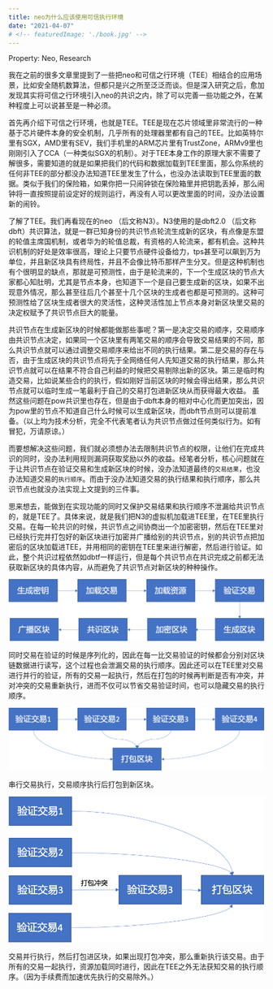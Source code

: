 ```yaml
---
title: neo为什么应该使用可信执行环境
date: "2021-04-07"
# <!-- featuredImage: './book.jpg' -->
---
```


Property: Neo, Research

我在之前的很多文章里提到了一些把neo和可信之行环境（TEE）相结合的应用场景，比如安全随机数算法，但都只是兴之所至泛泛而谈。但是深入研究之后，愈加发现其实将可信之行环境引入neo的共识之内，除了可以完善一些功能之外，在某种程度上可以说甚至是一种必须。

首先再介绍下可信之行环境，也就是TEE。TEE是现在芯片领域里非常流行的一种基于芯片硬件本身的安全机制，几乎所有的处理器里都有自己的TEE。比如英特尔里有SGX，AMD里有SEV，我们手机里的ARM芯片里有TrustZone，ARMv9里也刚刚引入了CCA（一种类似SGX的机制）。对于TEE本身工作的原理大家不需要了解很多，需要知道的就是如果把我们的代码和数据加载到TEE里面，那么你系统的任何非TEE的部分都没办法知道TEE里发生了什么，也没办法读取到TEE里面的数据。类似于我们的保险箱，如果你把一只闹钟锁在保险箱里并把钥匙丢掉，那么闹钟将一直按照提前设定好的规则运行，再没有人可以更改里面的时间，没办法设置新的闹铃。

了解了TEE。我们再看现在的neo （后文称N3）。N3使用的是dbft2.0 （后文称dbft）共识算法，就是一群已知身份的共识节点轮流生成新的区块，有点像是东盟的轮值主席国机制，或者华为的轮值总裁，有资格的人轮流来，都有机会。这种共识机制的好处是效率很高，理论上只要节点硬件设备给力，tps甚至可以飙到万为单位，并且新区块具有终局性，并且不会像比特币那样产生分叉。但是这种机制也有个很明显的缺点，那就是可预测性，由于是轮流来的，下一个生成区块的节点大家都心知肚明，尤其是节点本身，也知道下一个是自己要生成新的区块，如果不出现意外情况，那么甚至往后几个甚至十几个区块的生成者也都是可预测的。这种可预测性给了区块生成者很大的灵活性，这种灵活性加上节点本身对新区块里交易的决定权赋予了共识节点巨大的能量。

共识节点在生成新区块的时候都能做那些事呢？第一是决定交易的顺序，交易顺序由共识节点决定，如果同一个区块里有两笔交易的顺序会导致交易结果的不同，那么共识节点就可以通过调整交易顺序来给出不同的执行结果。第二是交易的存在与否，由于生成区块的共识节点将先于全网络任何人先知道交易的执行结果，那么共识节点就可以在结果不符合自己利益的时候把交易剔除出新的区块。第三是临时构造交易，比如说某些合约的执行，假如刚好当前区块的时候会得出结果，那么共识节点就可以临时生成一笔最利于自己的交易打包进新区块从而获得最大收益。  虽然这些问题在pow共识里也存在，但是由于dbft本身的相对中心化而更加突出，因为pow里的节点不知道自己什么时候可以生成新区块，而dbft节点则可以提前准备。（以上均为技术分析，完全不代表笔者认为共识节点做过任何类似行为。如有冒犯，万请原谅。）

而要想解决这些问题，我们就必须想办法去限制共识节点的权限，让他们在完成共识的同时，没办法利用规则漏洞获取奖励以外的收益。经笔者分析，核心问题就在于让共识节点在验证交易和生成新区块的时候，没办法知道最终的`交易结果`，也没办法知道交易的`执行顺序`。而由于没办法知道交易的执行结果和执行顺序，那么共识节点也就没办法实现上文提到的三件事。

思来想去，能做到在实现功能的同时又保护交易结果和执行顺序不泄漏给共识节点的，就是TEE了。具体来说，就是我们把N3的虚拟机加载进TEE里，在TEE里执行交易。在每一轮共识的时候，共识节点之间协商出一个加密密钥，然后在TEE里对已经执行完并打包好的新区块进行加密并广播给别的共识节点，别的共识节点把加密后的区块加载进TEE，并用相同的密钥在TEE里来进行解密，然后进行验证。如此，整个共识过程依然如dbtf一样运行，但是每个共识节点在共识完成之前都无法获取新区块的具体内容，从而避免了共识节点对新区块的种种操作。

![07/Picture1.png](07/Picture1.png)

同时交易在验证的时候是序列化的，因此在每一比交易验证的时候都会分别对区块链数据进行读写，这个过程也会泄漏交易的执行顺序。因此还可以在TEE里对交易进行并行的验证，所有的交易一起执行，然后在打包的时候再判断是否有冲突，并对冲突的交易重新执行，进而不仅可以节省交易验证时间，也可以隐藏交易的执行顺序。

![07/sequential.png](07/sequential.png)

串行交易执行，交易顺序执行后打包到新区块。

![07/parallel.png](07/parallel.png)

交易并行执行，然后打包进区块，如果出现打包冲突，那么重新执行该交易。由于所有的交易一起执行，资源加载同时进行，因此在TEE之外无法获知交易的执行顺序。（因为手续费而加速优先执行的交易除外。）